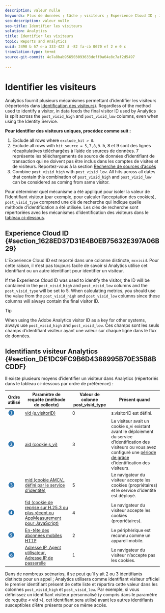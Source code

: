 ```yaml
---
description: valeur nulle
keywords: Flux de données ; tâche ; visiteurs ; Experience Cloud ID ; identifiant visiteur Analytics ; identifier
seo-description: valeur nulle
seo-title: Identifier les visiteurs
solution: Analytics
title: Identifier les visiteurs
topic: Reports and Analytics
uuid: 2490 b 67 e-a 333-422 d -82 fa-cb 0670 ef 2 e 0 c
translation-type: tm+mt
source-git-commit: 4e7a8bab956503093633deff0a64e8c7af2d5497

---
```



# Identifier les visiteurs

Analytics fournit plusieurs mécanismes permettant d’identifier les visiteurs (répertoriés dans [Identification des visiteurs](../../../export/analytics-data-feed/c-df-contents/datafeeds-visid.md#concept_BE966BABA7D0475BB706BC6676B8FA11)). Regardless of the method used to identify a visitor, in data feeds the final visitor ID used by Analytics is split across the `post_visid_high` and `post_visid_low` columns, even when using the Identity Service.

**Pour identifier des visiteurs uniques, procédez comme suit :**

1. Exclude all rows where `exclude_hit > 0`.
1. Exclude all rows with `hit_source = 5,7,8,9`. 5, 8 et 9 sont des lignes récapitulatives téléchargées à l’aide de sources de données. 7 représente les téléchargements de source de données d’identifiant de transaction qui ne doivent pas être inclus dans les comptes de visites et de visiteurs. Reportez-vous à la section [Recherche de sources d’accès](../../../export/analytics-data-feed/c-df-contents/datafeeds-hit-source.md#concept_FE4C114F6A524F7593D5CAC944C36C42)
1. Combine `post_visid_high` with `post_visid_low`. All hits across all dates that contain this combination of `post_visid_high` and `post_visid_low` can be considered as coming from same visitor.

Pour déterminer quel mécanisme a été appliqué pour isoler la valeur de l’identifiant visiteur (par exemple, pour calculer l’acceptation des cookies), `post_visid_type` comprend une clé de recherche qui indique quelle méthode d’identification a été utilisée. Les clés de recherche sont répertoriées avec les mécanismes d’identification des visiteurs dans le [tableau ci-dessous](../../../export/analytics-data-feed/c-df-contents/datafeeds-visid.md#table_D267D36451F643D1BB68AF6FEAA6AD1A).

## Experience Cloud ID {#section_1628ED37D31E4B0EB75632E397A06B29}

L’Experience Cloud ID est reporté dans une colonne distincte, `mcvisid`. Pour cette raison, il n’est pas toujours facile de savoir si Analytics utilise cet identifiant ou un autre identifiant pour identifier un visiteur.

If the Experience Cloud ID was used to identify the visitor, the ID will be contained in the `post_visid_high` and `post_visid_low` columns and the `post_visid_type` will be set to 5. When calculating metrics, you should use the value from the `post_visid_high` and `post_visid_low` columns since these columns will always contain the final visitor ID.

>[!TIP]
>
> When using the Adobe Analytics visitor ID as a key for other systems, always use `post_visid_high` and `post_visid_low`. Ces champs sont les seuls champs d’identifiant visiteur ayant une valeur sur chaque ligne dans le flux de données.

## Identifiants visiteur Analytics {#section_DE1DC9FC9B6D4388995B70E35B8BCDDF}

Il existe plusieurs moyens d’identifier un visiteur dans Analytics (répertoriés dans le tableau ci-dessous par ordre de préférence) :

| Ordre utilisé | Paramètre de requête (méthode de collecte) | Valeur de colonne post_visid_type | Présent quand |
|---|---|---|---|
| ![](assets/step1_icon.png) | [vid (s.visitorID)](https://marketing.adobe.com/resources/help/en_US/sc/implement/?f=visid_custom) | 0 | s.visitorID est défini. |
| ![](assets/step2_icon.png) | [aid (cookie s_vi)](https://marketing.adobe.com/resources/help/en_US/sc/implement/?f=visid_analytics) | 3 | Le visiteur avait un cookie s_vi existant avant le déploiement du service d’identification des visiteurs ou vous avez configuré une [période de grâce](https://marketing.adobe.com/resources/help/en_US/mcvid/?f=mcvid_grace_period) d’identification des visiteurs. |
| ![](assets/step3_icon.png) | [mid (cookie AMCV_ défini par le service d'identité)](https://marketing.adobe.com/resources/help/en_US/mcvid/) | 5 | Le navigateur du visiteur accepte les cookies (propriétaires) et le service d'identité est déployé. |
| ![](assets/step4_icon.png) | [fid (cookie de reprise sur H.25.3 ou plus récent ou AppMeasurement pour JavaScript)](https://marketing.adobe.com/resources/help/en_US/sc/implement/?f=visid_fallback) | 4 | Le navigateur du visiteur accepte les cookies (propriétaires). |
| ![](assets/step5_icon.png) | [En-tête des abonnées mobiles HTTP](https://marketing.adobe.com/resources/help/en_US/sc/implement/?f=visid_mobile) | 2 | Le périphérique est reconnu comme un appareil mobile. |
| ![](assets/step6_icon.png) | [Adresse IP, Agent utilisateur, Adresse IP de passerelle](https://marketing.adobe.com/resources/help/en_US/sc/implement/?f=visid_fallback) | 1 | Le navigateur du visiteur n’accepte pas les cookies. |

Dans de nombreux scénarios, il se peut qu’il y ait 2 ou 3 identifiants distincts pour un appel ; Analytics utilisera comme identifiant visiteur officiel le premier identifiant présent de cette liste et répartira cette valeur dans les colonnes `post_visid_high` et `post_visid_low`. Par exemple, si vous définissez un identifiant visiteur personnalisé (y compris dans le paramètre de requête « vid »), cet identifiant sera utilisé avant les autres identifiants susceptibles d’être présents pour ce même accès.
